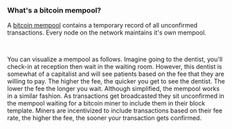 ### What's a bitcoin mempool?

A <a class="underline text-blue-400 hover:text-[#3c6594]" href="https://mempool.space/" target="_blank" rel="noopener noreferrer">bitcoin mempool</a> contains a temporary record of all unconfirmed transactions. 
Every node on the network maintains it's own mempool.

&nbsp;

You can visualize a mempool as follows. Imagine going to the dentist, you'll check-in at reception then wait in the waiting room. However,
this dentist is somewhat of a capitalist and will see patients based on the fee that they are willing to pay. The higher the fee, the quicker
you get to see the dentist. The lower the fee the longer you wait. Although simplified, the mempool works in a similar fashion. As transactions
get broadcasted they sit unconfirmed in the mempool waiting for a bitcoin miner to include them in their block template. Miners are incentivized to include
transactions based on their fee rate, the higher the fee, the sooner your transaction gets confirmed.
